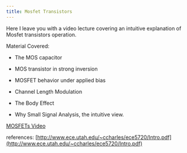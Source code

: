 ```yaml
---
title: Mosfet Transistors
---
```


Here I leave you with a video lecture covering an intuitive explanation of Mosfet transistors operation.

Material Covered:

* The MOS capacitor

* MOS transistor in strong inversion

* MOSFET behavior under applied bias

* Channel Length Modulation

* The Body Effect

* Why Small Signal Analysis, the intuitive view.

[MOSFETs Video](https://youtu.be/gfGjce2llSo)

references: [http://www.ece.utah.edu/~ccharles/ece5720/Intro.pdf](http://www.ece.utah.edu/~ccharles/ece5720/Intro.pdf)
